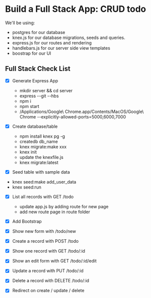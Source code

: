 # Build a Full Stack App: CRUD todo

We'll be using:
* postgres for our database
* knex.js for our database migrations, seeds and queries.
* express.js for our routes and rendering
* handlebars.js for our server side view templates
* boostrap for our UI

## Full Stack Check List
* [x] Generate Express App
  * mkdir server && cd server
  * express --git --hbs
  * npm i
  * npm start
  * /Applications/Google\ Chrome.app/Contents/MacOS/Google\ Chrome --explicitly-allowed-ports=5000,6000,7000
  
* [x] Create database/table
  * npm install knex pg -g
  * createdb db_name
  * knex migrate:make xxx
  * knex init
  * update the knexfile.js
  * knex migrate:latest
  
* [x] Seed table with sample data
 * knex seed:make add_user_data
 * knex seed:run

* [x] List all records with GET /todo
  * update app.js by adding route for new page
  * add new route page in route folder

* [x] Add Bootstrap
* [x] Show new form with /todo/new
* [x] Create a record with POST /todo
* [x] Show one record with GET /todo/:id
* [x] Show an edit form with GET /todo/:id/edit
* [x] Update a record with PUT /todo/:id
* [x] Delete a record with DELETE /todo/:id
* [x] Redirect on create / update / delete